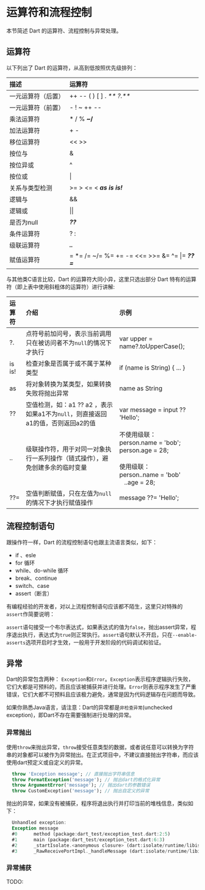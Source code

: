 # 运算符和流程控制

本节简述 Dart 的运算符、流程控制与异常处理。

## 运算符

以下列出了 Dart 的运算符，从高到低按照优先级排列：

| 描述 | 运算符 |
| :--- | :--- |
| 一元运算符（后置） | ++   --   \( \)   \[ \]   .   _** ?.**_ |
| 一元运算符（前置） | -   !   ~   ++   -- |
| 乘法运算符 | \*   /   %   **~/** |
| 加法运算符 | +   - |
| 移位运算符 | &lt;&lt;   &gt;&gt; |
| 按位与 | & |
| 按位异或 | ^ |
| 按位或 | \| |
| 关系与类型检测 | &gt;=   &gt;   &lt;=   &lt;   _**as   is   is!**_ |
| 逻辑与 | && |
| 逻辑或 | \|\| |
| 是否为null | _**??**_ |
| 条件运算符 | ? : |
| 级联运算符 | _**..**_ |
| 赋值运算符 | = \*= /= ~/= %= += -= &lt;&lt;= &gt;&gt;= &= ^= \|= _**??=**_ |

与其他类C语言比较，Dart 的运算符大同小异，这里只选出部分 Dart 特有的运算符（即上表中使用斜粗体的运算符）进行讲解:

| 运算符 | 介绍 | 示例 |
| :--- | :--- | :--- |
| ?. | 点符号前加问号，表示当前调用只在被访问者不为`null`的情况下才执行 | var upper = name?.toUpperCase\(\); |
| is  is! | 检查对象是否属于或不属于某种类型 | if \(name is String\) { ... } |
| as | 将对象转换为某类型，如果转换失败将抛出异常 | name as String |
| ?? | 空值检测，如：a1 ?? a2 ，表示如果a1不为`null`，则直接返回a1的值，否则返回a2的值 | var message = input ?? 'Hello'; |
| .. | 级联操作符，用于对同一对象执行一系列操作（链式操作），避免创建多余的临时变量 | 不使用级联：<br>person.name = 'bob';<br>person.age = 28; <br> <br>使用级联：<br> person..name = 'bob' <br> &nbsp;&nbsp; ..age = 28; |
| ??= | 空值判断赋值，只在左值为`null`的情况下才执行赋值操作 | message ??= 'Hello'; |

## 流程控制语句

跟操作符一样，Dart 的流程控制语句也跟主流语言类似，如下：

* if 、esle
* for 循环
* while、do-while 循环
* break、continue
* switch、case
* assert（断言）

有编程经验的开发者，对以上流程控制语句应该都不陌生，这里只对特殊的`assert`作简要说明：

`assert`语句接受一个布尔表达式，如果表达式的值为`false`，抛出assert异常，程序退出执行，表达式为`true`则正常执行。`assert`语句默认不开启，只在`--enable-asserts`选项开启时才生效，一般用于开发阶段的代码调试和验证。

## 异常

Dart的异常包含两种： `Exception`和`Error`。`Exception`表示程序逻辑执行失败，它们大都是可预料的，而且应该被捕获并进行处理。`Error`则表示程序发生了严重错误，它们大都不可预料且应该极力避免，通常是因为代码逻辑存在问题而导致。

如果你熟悉Java语言，请注意：Dart的异常都是`非检查异常`(unchecked exception)，即Dart不存在需要强制进行处理的异常。

### 异常抛出
使用`throw`来抛出异常，`throw`接受任意类型的数据，或者说任意可以转换为字符串的对象都可以被作为异常抛出。在正式项目中，不建议直接抛出字符串，而应该使用dart预定义或自定义的异常。

```dart
  throw 'Exception message'; // 直接抛出字符串信息
  throw FormatException('message'); // 抛出dart的格式化异常
  throw ArgumentError('message'); // 抛出dart的参数错误
  throw CustomException('message'); // 抛出自定义的异常
```

抛出的异常，如果没有被捕获，程序将退出执行并打印当前的堆栈信息，类似如下：

```dart
  Unhandled exception:
  Exception message
  #0      method (package:dart_test/exception_test.dart:2:5)
  #1      main (package:dart_test/exception_test.dart:6:3)
  #2      _startIsolate.<anonymous closure> (dart:isolate/runtime/libisolate_patch.dart:287:32)
  #3      _RawReceivePortImpl._handleMessage (dart:isolate/runtime/libisolate_patch.dart:171:12)
```

### 异常捕获

TODO: